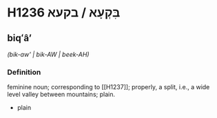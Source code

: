 # H1236 בִּקְעָא / בקעא

## biqʻâʼ

_(bik-aw' | bik-AW | beek-AH)_

### Definition

feminine noun; corresponding to [[H1237]]; properly, a split, i.e., a wide level valley between mountains; plain.

- plain
